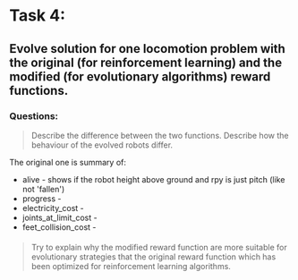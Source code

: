 # Task 4: 
## Evolve solution for one locomotion problem with the original (for reinforcement learning) and the modified (for evolutionary algorithms) reward functions.

### Questions: 
> Describe the difference between the two functions. Describe how the behaviour of the evolved robots differ.

The original one is summary of: 
* alive - shows if the robot height above ground and rpy is just pitch (like not 'fallen')
* progress - 
* electricity_cost - 
* joints_at_limit_cost - 
* feet_collision_cost - 

#### 

> Try to explain why the modified reward function are more suitable for evolutionary strategies that the original reward function which has been optimized for reinforcement learning algorithms. 